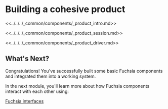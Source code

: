 
# Building a cohesive product

<<../../../_common/components/_product_intro.md>>

<<../../../_common/components/_product_session.md>>

<<../../../_common/components/_product_driver.md>>

## What's Next?

Congratulations! You've successfully built some basic Fuchsia components and
integrated them into a working system.

In the next module, you'll learn more about how Fuchsia components interact with
each other using:

<a class="button button-primary"
    href="/get-started/sdk/learn/fidl">Fuchsia interfaces</a>
